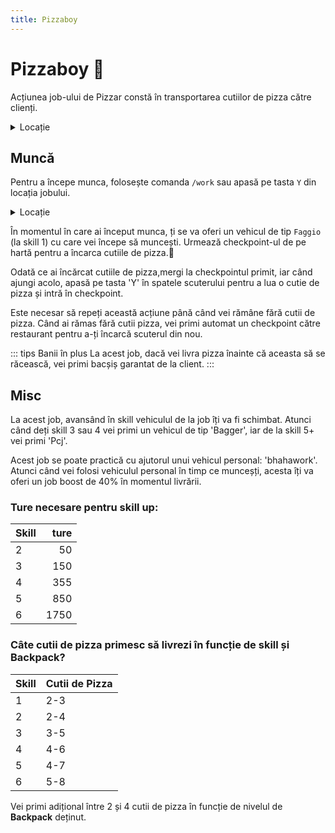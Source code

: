 ```yaml
---
title: Pizzaboy
---
```


# Pizzaboy 🍕
Acțiunea job-ului de Pizzar constă în transportarea cutiilor de pizza către clienți.

<details class="details custom-block">
    <summary>Locație</summary>
    <p>![Locatie](https://i.imgur.com/e28Pixs.png "Locație")</p>
</details>

## Muncă
Pentru a începe munca, folosește comanda `/work` sau apasă pe tasta `Y` din locația jobului.

<details class="details custom-block">
    <summary>Locație</summary>
    <p>![Locatie](https://i.imgur.com/IsFDFjm.png "Locație")</p>
</details>

În momentul în care ai început munca, ți se va oferi un vehicul de tip `Faggio` (la skill 1) cu care vei începe să muncești. Urmează checkpoint-ul de pe hartă pentru a încarca cutiile de pizza.🍕

Odată ce ai încărcat cutiile de pizza,mergi la checkpointul primit, iar când ajungi acolo, apasă pe tasta 'Y' în spatele scuterului pentru a lua o cutie de pizza și intră în checkpoint.

Este necesar să repeți această acțiune până când vei rămâne fără cutii de pizza. Când ai rămas fără cutii pizza, vei primi automat un checkpoint către restaurant pentru a-ți încarcă scuterul din nou.

::: tips Banii în plus
La acest job, dacă vei livra pizza înainte că aceasta să se răcească, vei primi bacșiș garantat de la client.
:::

## Misc
La acest job, avansând în skill vehiculul de la job îți va fi schimbat. Atunci când deți skill 3 sau 4 vei primi un vehicul de tip 'Bagger', iar de la skill 5+ vei primi 'Pcj'.

Acest job se poate practică cu ajutorul unui vehicul personal: 'bhahawork'. Atunci când vei folosi vehiculul personal în timp ce munceșți, acesta îți va oferi un job boost de 40% în momentul livrării.

### Ture necesare pentru skill up:

| Skill         | ture   |
| ------------- | ----: |
| 2             | 50|
| 3             | 150|
| 4             | 355|
| 5             | 850|
| 6             | 1750|

### Câte cutii de pizza primesc să livrezi în funcție de skill și Backpack?

| Skill | Cutii de Pizza  |
|-------|-----------------|
| 1     | 2-3             |
| 2     | 2-4             |
| 3     | 3-5             |
| 4     | 4-6             |
| 5     | 4-7             |
| 6     | 5-8             |

Vei primi adițional între 2 și 4 cutii de pizza în funcție de nivelul de **Backpack** deținut.
